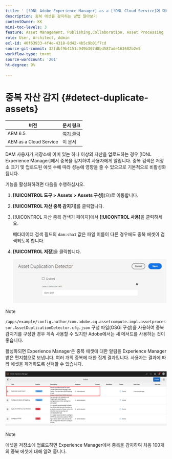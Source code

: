 ```yaml
---
title: ' [!DNL Adobe Experience Manager] as a [!DNL Cloud Service]에 대해 중복 에셋 감지'
description: 중복 에셋을 감지하는 방법 알아보기
contentOwner: KK
mini-toc-levels: 3
feature: Asset Management, Publishing,Collaboration, Asset Processing
role: User, Architect, Admin
exl-id: 40f63933-4f4e-4318-8d42-4b5c9b01f7cd
source-git-commit: 32fdbf9b4151c949b307d8bd587ade163682b2e5
workflow-type: tm+mt
source-wordcount: '201'
ht-degree: 9%

---
```



# 중복 자산 감지 {#detect-duplicate-assets}

| 버전 | 문서 링크 |
| -------- | ---------------------------- |
| AEM 6.5 | [여기 클릭](https://experienceleague.adobe.com/docs/experience-manager-65/assets/managing/duplicate-detection.html?lang=ko) |
| AEM as a Cloud Service | 이 문서 |

DAM 사용자가 저장소에 이미 있는 하나 이상의 자산을 업로드하는 경우 [!DNL Experience Manager]에서 중복을 감지하여 사용자에게 알립니다. 중복 검색은 저장소 크기 및 업로드된 에셋 수에 따라 성능에 영향을 줄 수 있으므로 기본적으로 비활성화됩니다.

기능을 활성화하려면 다음을 수행하십시오.

1. **[!UICONTROL 도구 > Assets > Assets 구성]**(으)로 이동합니다.

1. **[!UICONTROL 자산 중복 감지기]**&#x200B;를 클릭합니다.

1. [!UICONTROL 자산 중복 검색기 페이지]에서 **[!UICONTROL 사용]**&#x200B;을 클릭하세요.

   메타데이터 검색 필드의 `dam:sha1` 값은 파일 이름이 다른 경우에도 중복 에셋이 검색되도록 합니다.

1. **[!UICONTROL 저장]**&#x200B;을 클릭합니다.

   ![자산 중복 감지기](assets/asset-duplication-detector.png)

>[!NOTE]
>
>`/apps/example/config.author/com.adobe.cq.assetcompute.impl.assetprocessor.AssetDuplicationDetector.cfg.json` 구성 파일(OSGi 구성)을 사용하여 중복 감지기를 구성한 경우 계속 사용할 수 있지만 Adobe에서는 새 메서드를 사용하는 것이 좋습니다.


활성화되면 Experience Manager은 중복 에셋에 대한 알림을 Experience Manager 받은 편지함으로 보냅니다. 여러 개의 중복에 대한 집계 결과입니다. 사용자는 결과에 따라 에셋을 제거하도록 선택할 수 있습니다.

![중복 에셋에 대한 받은 편지함 알림](assets/duplicate-detect-inbox-notification.png)

>[!NOTE]
>
>에셋을 저장소에 업로드하면 Experience Manager에서 중복을 감지하여 처음 100개의 중복 에셋에 대해 알려 줍니다.
